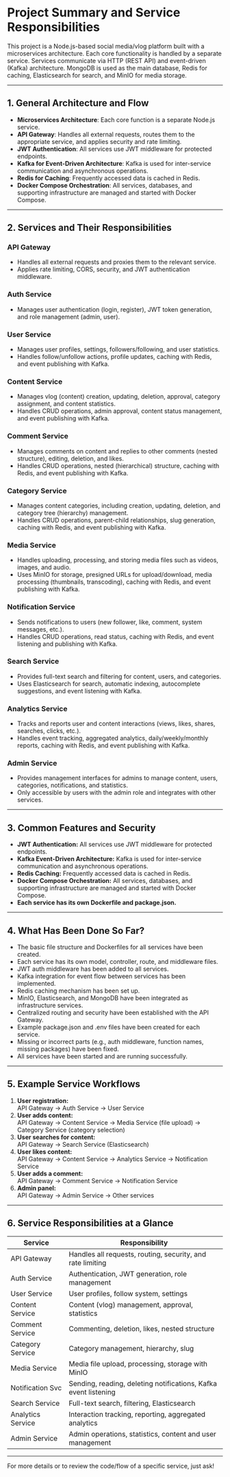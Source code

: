 # Project Summary and Service Responsibilities

This project is a Node.js-based social media/vlog platform built with a microservices architecture. Each core functionality is handled by a separate service. Services communicate via HTTP (REST API) and event-driven (Kafka) architecture. MongoDB is used as the main database, Redis for caching, Elasticsearch for search, and MinIO for media storage.

---

## 1. General Architecture and Flow

- **Microservices Architecture**: Each core function is a separate Node.js service.
- **API Gateway**: Handles all external requests, routes them to the appropriate service, and applies security and rate limiting.
- **JWT Authentication**: All services use JWT middleware for protected endpoints.
- **Kafka for Event-Driven Architecture**: Kafka is used for inter-service communication and asynchronous operations.
- **Redis for Caching**: Frequently accessed data is cached in Redis.
- **Docker Compose Orchestration**: All services, databases, and supporting infrastructure are managed and started with Docker Compose.

---

## 2. Services and Their Responsibilities

### API Gateway
- Handles all external requests and proxies them to the relevant service.
- Applies rate limiting, CORS, security, and JWT authentication middleware.

### Auth Service
- Manages user authentication (login, register), JWT token generation, and role management (admin, user).

### User Service
- Manages user profiles, settings, followers/following, and user statistics.
- Handles follow/unfollow actions, profile updates, caching with Redis, and event publishing with Kafka.

### Content Service
- Manages vlog (content) creation, updating, deletion, approval, category assignment, and content statistics.
- Handles CRUD operations, admin approval, content status management, and event publishing with Kafka.

### Comment Service
- Manages comments on content and replies to other comments (nested structure), editing, deletion, and likes.
- Handles CRUD operations, nested (hierarchical) structure, caching with Redis, and event publishing with Kafka.

### Category Service
- Manages content categories, including creation, updating, deletion, and category tree (hierarchy) management.
- Handles CRUD operations, parent-child relationships, slug generation, caching with Redis, and event publishing with Kafka.

### Media Service
- Handles uploading, processing, and storing media files such as videos, images, and audio.
- Uses MinIO for storage, presigned URLs for upload/download, media processing (thumbnails, transcoding), caching with Redis, and event publishing with Kafka.

### Notification Service
- Sends notifications to users (new follower, like, comment, system messages, etc.).
- Handles CRUD operations, read status, caching with Redis, and event listening and publishing with Kafka.

### Search Service
- Provides full-text search and filtering for content, users, and categories.
- Uses Elasticsearch for search, automatic indexing, autocomplete suggestions, and event listening with Kafka.

### Analytics Service
- Tracks and reports user and content interactions (views, likes, shares, searches, clicks, etc.).
- Handles event tracking, aggregated analytics, daily/weekly/monthly reports, caching with Redis, and event publishing with Kafka.

### Admin Service
- Provides management interfaces for admins to manage content, users, categories, notifications, and statistics.
- Only accessible by users with the admin role and integrates with other services.

---

## 3. Common Features and Security

- **JWT Authentication:** All services use JWT middleware for protected endpoints.
- **Kafka Event-Driven Architecture:** Kafka is used for inter-service communication and asynchronous operations.
- **Redis Caching:** Frequently accessed data is cached in Redis.
- **Docker Compose Orchestration:** All services, databases, and supporting infrastructure are managed and started with Docker Compose.
- **Each service has its own Dockerfile and package.json.**

---

## 4. What Has Been Done So Far?

- The basic file structure and Dockerfiles for all services have been created.
- Each service has its own model, controller, route, and middleware files.
- JWT auth middleware has been added to all services.
- Kafka integration for event flow between services has been implemented.
- Redis caching mechanism has been set up.
- MinIO, Elasticsearch, and MongoDB have been integrated as infrastructure services.
- Centralized routing and security have been established with the API Gateway.
- Example package.json and .env files have been created for each service.
- Missing or incorrect parts (e.g., auth middleware, function names, missing packages) have been fixed.
- All services have been started and are running successfully.

---

## 5. Example Service Workflows

1. **User registration:**  
   API Gateway → Auth Service → User Service
2. **User adds content:**  
   API Gateway → Content Service → Media Service (file upload) → Category Service (category selection)
3. **User searches for content:**  
   API Gateway → Search Service (Elasticsearch)
4. **User likes content:**  
   API Gateway → Content Service → Analytics Service → Notification Service
5. **User adds a comment:**  
   API Gateway → Comment Service → Notification Service
6. **Admin panel:**  
   API Gateway → Admin Service → Other services

---

## 6. Service Responsibilities at a Glance

| Service           | Responsibility                                                        |
|-------------------|-----------------------------------------------------------------------|
| API Gateway       | Handles all requests, routing, security, and rate limiting            |
| Auth Service      | Authentication, JWT generation, role management                       |
| User Service      | User profiles, follow system, settings                                |
| Content Service   | Content (vlog) management, approval, statistics                       |
| Comment Service   | Commenting, deletion, likes, nested structure                         |
| Category Service  | Category management, hierarchy, slug                                  |
| Media Service     | Media file upload, processing, storage with MinIO                     |
| Notification Svc  | Sending, reading, deleting notifications, Kafka event listening       |
| Search Service    | Full-text search, filtering, Elasticsearch                            |
| Analytics Service | Interaction tracking, reporting, aggregated analytics                 |
| Admin Service     | Admin operations, statistics, content and user management             |

---

For more details or to review the code/flow of a specific service, just ask! 
